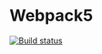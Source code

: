 # Webpack5

[![Build status](https://ci.appveyor.com/api/projects/status/dqwlq1u1ca3q8xyr?svg=true)](https://ci.appveyor.com/project/Nikolaytcev/js-browser-hw7-frontend)